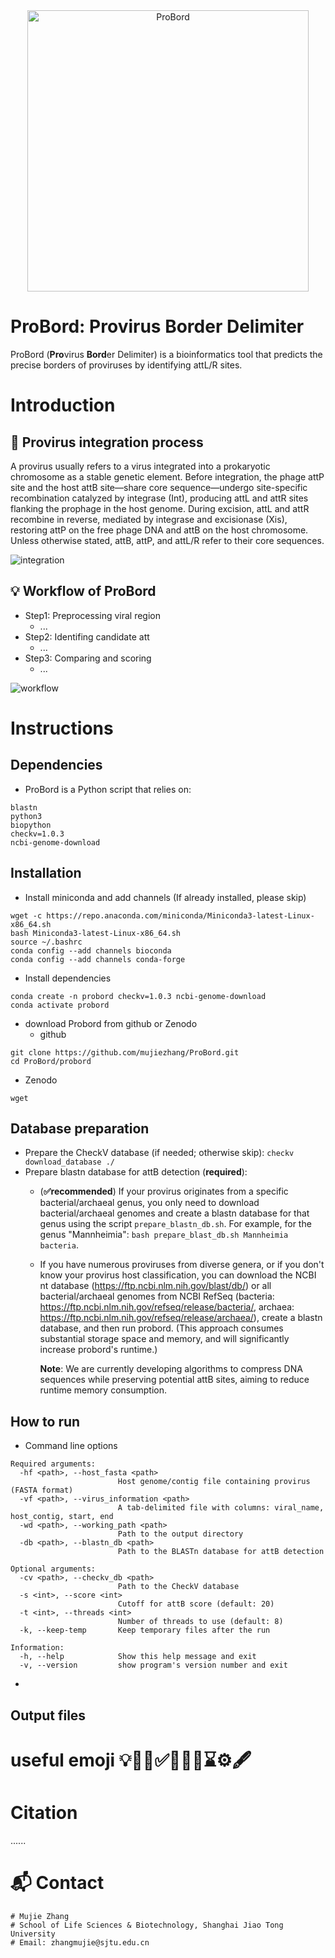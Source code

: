 <div align="center">
  <img src="https://github.com/user-attachments/assets/1e6a744b-1286-49a9-89b0-fe815ea30a35" alt="ProBord" width="450" />
</div>

# ProBord: **Pro**virus **Bord**er Delimiter
ProBord (**Pro**virus **Bord**er Delimiter) is a bioinformatics tool that predicts the precise borders of proviruses by identifying attL/R sites.

# Introduction
## 🧬 Provirus integration process

A provirus usually refers to a virus integrated into a prokaryotic chromosome as a stable genetic element. Before integration, the phage attP site and the host attB site—share core sequence—undergo site-specific recombination catalyzed by integrase (Int), producing attL and attR sites flanking the prophage in the host genome. During excision, attL and attR recombine in reverse, mediated by integrase and excisionase (Xis), restoring attP on the free phage DNA and attB on the host chromosome. Unless otherwise stated, attB, attP, and attL/R refer to their core sequences.

![integration](https://github.com/user-attachments/assets/7795a4b2-fdef-4b7f-8737-99b6bd4be02d)


## 💡 Workflow of ProBord

- Step1: Preprocessing viral region
  - ...
- Step2: Identifing candidate att
  - ...
- Step3: Comparing and scoring
  - ...

![workflow](https://github.com/user-attachments/assets/9cb7005f-0695-4f93-8b55-e4b6428b4d36)

# Instructions

## Dependencies
- ProBord is a Python script that relies on:
  
```
blastn
python3
biopython
checkv=1.0.3
ncbi-genome-download
```

## Installation

- Install miniconda and add channels (If already installed, please skip)
```
wget -c https://repo.anaconda.com/miniconda/Miniconda3-latest-Linux-x86_64.sh
bash Miniconda3-latest-Linux-x86_64.sh
source ~/.bashrc
conda config --add channels bioconda
conda config --add channels conda-forge
```
- Install dependencies
```
conda create -n probord checkv=1.0.3 ncbi-genome-download
conda activate probord
```
- download Probord from github or Zenodo
  - github
```
git clone https://github.com/mujiezhang/ProBord.git
cd ProBord/probord
```
  - Zenodo
```
wget 
```

## Database preparation
- Prepare the CheckV database (if needed; otherwise skip):  `checkv download_database ./ `
- Prepare blastn database for attB detection (**required**):
  - (**✅recommended**) If your provirus originates from a specific bacterial/archaeal genus, you only need to download bacterial/archaeal genomes and create a blastn database for that genus using the script `prepare_blastn_db.sh`. For example, for the genus "Mannheimia": `bash prepare_blast_db.sh Mannheimia bacteria`.
  - If you have numerous proviruses from diverse genera, or if you don't know your provirus host classification, you can download the NCBI nt database (https://ftp.ncbi.nlm.nih.gov/blast/db/) or all bacterial/archaeal genomes from NCBI RefSeq (bacteria: https://ftp.ncbi.nlm.nih.gov/refseq/release/bacteria/, archaea: https://ftp.ncbi.nlm.nih.gov/refseq/release/archaea/), create a blastn database, and then run probord. (This approach consumes substantial storage space and memory, and will significantly increase probord's runtime.)
    
    **Note**: We are currently developing algorithms to compress DNA sequences while preserving potential attB sites, aiming to reduce runtime memory consumption.

## How to run
- Command line options
```
Required arguments:
  -hf <path>, --host_fasta <path>
                        Host genome/contig file containing provirus (FASTA format)
  -vf <path>, --virus_information <path>
                        A tab-delimited file with columns: viral_name, host_contig, start, end
  -wd <path>, --working_path <path>
                        Path to the output directory
  -db <path>, --blastn_db <path>
                        Path to the BLASTn database for attB detection

Optional arguments:
  -cv <path>, --checkv_db <path>
                        Path to the CheckV database
  -s <int>, --score <int>
                        Cutoff for attB score (default: 20)
  -t <int>, --threads <int>
                        Number of threads to use (default: 8)
  -k, --keep-temp       Keep temporary files after the run

Information:
  -h, --help            Show this help message and exit
  -v, --version         show program's version number and exit
```
- 

## Output files

# useful emoji 💡🧬🔆✅🎉🚀🚩⌛⚙️🖋️

# Citation
......

# 📬 Contact
```
# Mujie Zhang
# School of Life Sciences & Biotechnology, Shanghai Jiao Tong University
# Email: zhangmujie@sjtu.edu.cn
```
